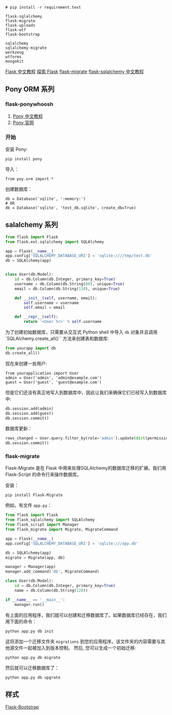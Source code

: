 ```
# pip install -r requirement.text

flask-sqlalchemy
flask-migrate
flask-uploads
flask-wtf
flask-bootstrap

sqlalchemy
sqlalchemy-migrate
werkzeug
wtforms
mongokit
```
[Flask 中文教程](http://docs.jinkan.org/docs/flask/index.html)
[探索 Flask](http://www.pythondoc.com/exploreflask/)
[flask-migrate](http://flask-migrate.readthedocs.org/en/latest/)
[flask-sqlalchemy 中文教程](http://www.pythondoc.com/flask-sqlalchemy/index.html)
## Pony ORM 系列
### flask-ponywhoosh
1. [Pony 中文教程](http://ponyorm-cn.readthedocs.org/zh_CN/draft/0-What-is-Pony-ORM/)
2. [Pony 官网](https://docs.ponyorm.com/)

### 开始
安装 Pony:

```
pip install pony
```

导入：

```
from poy.orm import *
```

创建数据库：

```
db = Database('sqlite', ':memory:')
# OR
db = Database('sqlite', 'test_db.sqlite', create_db=True)
```

## salalchemy 系列


```py
from flask import Flask
from flask.ext.sqlalchemy import SQLAlchemy

app = Flask(__name__)
app.config['SQLALCHEMY_DATABASE_URI'] = 'sqlite:////tmp/test.db'
db = SQLAlchemy(app)


class User(db.Model):
    id = db.Column(db.Integer, primary_key=True)
    username = db.Column(db.String(80), unique=True)
    email = db.Column(db.String(120), unique=True)

    def __init__(self, username, email):
        self.username = username
        self.email = email

    def __repr__(self):
        return '<User %r>' % self.username
```

为了创建初始数据库，只需要从交互式 Python shell 中导入 `db` 对象并且调用 `SQLAlchemy.create_all()`` 方法来创建表和数据库:

```py
from yourapp import db
db.create_all()
```

现在来创建一些用户:

```
from yourapplication import User
admin = User('admin', 'admin@example.com')
guest = User('guest', 'guest@example.com')
```

但是它们还没有真正地写入到数据库中，因此让我们来确保它们已经写入到数据库中:

```py
db.session.add(admin)
db.session.add(guest)
db.session.commit()
```

数据库更新：
```py
rows_changed = User.query.filter_by(role='admin').update(dict(permission='add_user'))
db.session.commit()
```
### flask-migrate
Flask-Migrate 是在 Flask 中用来处理SQLAlchem​​y的数据库迁移的扩展。我们用 Flask-Script 的命令行来操作数据库。

安装：
```
pip install Flask-Migrate
```

例如，有文件 `app.py`：
```py
from flask import Flask
from flask_sqlalchemy import SQLAlchemy
from flask_script import Manager
from flask_migrate import Migrate, MigrateCommand

app = Flask(__name__)
app.config['SQLALCHEMY_DATABASE_URI'] = 'sqlite:///app.db'

db = SQLAlchemy(app)
migrate = Migrate(app, db)

manager = Manager(app)
manager.add_command('db', MigrateCommand)

class User(db.Model):
    id = db.Column(db.Integer, primary_key=True)
    name = db.Column(db.String(128))

if __name__ == '__main__':
    manager.run()
```
有上面的应用程序，我们就可以创建和迁移数据库了。如果数据库已经存在，我们用下面的命令：
```
python app.py db init
```
这将添加一个迁移文件夹 `migrations` 到您的应用程序。该文件夹的内容需要与其他源文件一起被加入到版本控制。
然后, 您可以生成一个初始迁移:
```
python app.py db migrate
```
然后就可以迁移数据库了：
```
python app.py db upgrate
```
## 样式
[Flask-Bootstrap](http://www.pythonhosted.org/Flask-Bootstrap/index.html)